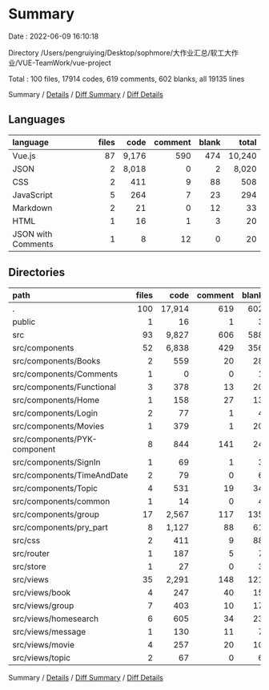 # Summary

Date : 2022-06-09 16:10:18

Directory /Users/pengruiying/Desktop/sophmore/大作业汇总/软工大作业/VUE-TeamWork/vue-project

Total : 100 files,  17914 codes, 619 comments, 602 blanks, all 19135 lines

Summary / [Details](details.md) / [Diff Summary](diff.md) / [Diff Details](diff-details.md)

## Languages
| language | files | code | comment | blank | total |
| :--- | ---: | ---: | ---: | ---: | ---: |
| Vue.js | 87 | 9,176 | 590 | 474 | 10,240 |
| JSON | 2 | 8,018 | 0 | 2 | 8,020 |
| CSS | 2 | 411 | 9 | 88 | 508 |
| JavaScript | 5 | 264 | 7 | 23 | 294 |
| Markdown | 2 | 21 | 0 | 12 | 33 |
| HTML | 1 | 16 | 1 | 3 | 20 |
| JSON with Comments | 1 | 8 | 12 | 0 | 20 |

## Directories
| path | files | code | comment | blank | total |
| :--- | ---: | ---: | ---: | ---: | ---: |
| . | 100 | 17,914 | 619 | 602 | 19,135 |
| public | 1 | 16 | 1 | 3 | 20 |
| src | 93 | 9,827 | 606 | 588 | 11,021 |
| src/components | 52 | 6,838 | 429 | 356 | 7,623 |
| src/components/Books | 2 | 559 | 20 | 28 | 607 |
| src/components/Comments | 1 | 0 | 0 | 1 | 1 |
| src/components/Functional | 3 | 378 | 13 | 20 | 411 |
| src/components/Home | 1 | 158 | 27 | 13 | 198 |
| src/components/Login | 2 | 77 | 1 | 4 | 82 |
| src/components/Movies | 1 | 379 | 1 | 20 | 400 |
| src/components/PYK-component | 8 | 844 | 141 | 24 | 1,009 |
| src/components/SignIn | 1 | 69 | 1 | 3 | 73 |
| src/components/TimeAndDate | 2 | 79 | 0 | 6 | 85 |
| src/components/Topic | 4 | 531 | 19 | 34 | 584 |
| src/components/common | 1 | 14 | 0 | 4 | 18 |
| src/components/group | 17 | 2,567 | 117 | 135 | 2,819 |
| src/components/pry_part | 8 | 1,127 | 88 | 61 | 1,276 |
| src/css | 2 | 411 | 9 | 88 | 508 |
| src/router | 1 | 187 | 5 | 7 | 199 |
| src/store | 1 | 27 | 0 | 3 | 30 |
| src/views | 35 | 2,291 | 148 | 121 | 2,560 |
| src/views/book | 4 | 247 | 40 | 15 | 302 |
| src/views/group | 7 | 403 | 10 | 17 | 430 |
| src/views/homesearch | 6 | 605 | 34 | 23 | 662 |
| src/views/message | 1 | 130 | 11 | 7 | 148 |
| src/views/movie | 4 | 257 | 20 | 10 | 287 |
| src/views/topic | 2 | 67 | 0 | 6 | 73 |

Summary / [Details](details.md) / [Diff Summary](diff.md) / [Diff Details](diff-details.md)